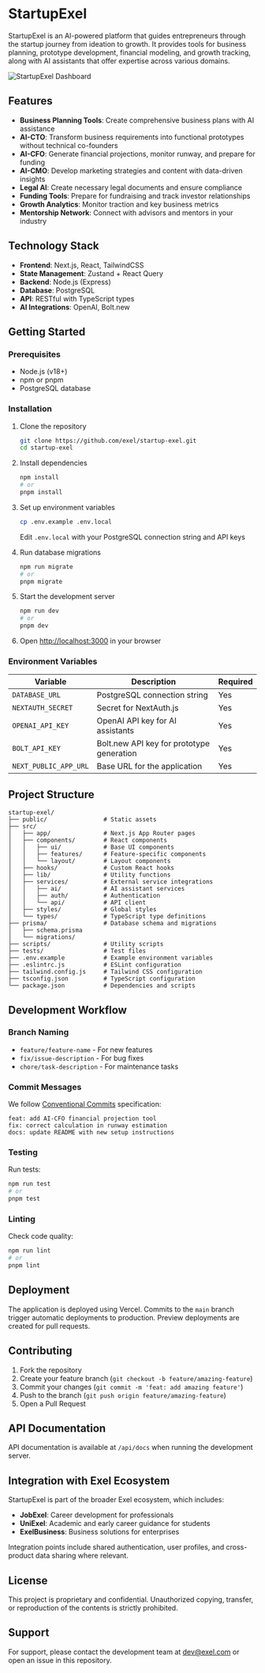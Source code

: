 # StartupExel

StartupExel is an AI-powered platform that guides entrepreneurs through the startup journey from ideation to growth. It provides tools for business planning, prototype development, financial modeling, and growth tracking, along with AI assistants that offer expertise across various domains.

![StartupExel Dashboard](https://via.placeholder.com/800x400?text=StartupExel+Dashboard)

## Features

- **Business Planning Tools**: Create comprehensive business plans with AI assistance
- **AI-CTO**: Transform business requirements into functional prototypes without technical co-founders
- **AI-CFO**: Generate financial projections, monitor runway, and prepare for funding
- **AI-CMO**: Develop marketing strategies and content with data-driven insights
- **Legal AI**: Create necessary legal documents and ensure compliance
- **Funding Tools**: Prepare for fundraising and track investor relationships
- **Growth Analytics**: Monitor traction and key business metrics
- **Mentorship Network**: Connect with advisors and mentors in your industry

## Technology Stack

- **Frontend**: Next.js, React, TailwindCSS
- **State Management**: Zustand + React Query
- **Backend**: Node.js (Express)
- **Database**: PostgreSQL
- **API**: RESTful with TypeScript types
- **AI Integrations**: OpenAI, Bolt.new

## Getting Started

### Prerequisites

- Node.js (v18+)
- npm or pnpm
- PostgreSQL database

### Installation

1. Clone the repository
   ```bash
   git clone https://github.com/exel/startup-exel.git
   cd startup-exel
   ```

2. Install dependencies
   ```bash
   npm install
   # or
   pnpm install
   ```

3. Set up environment variables
   ```bash
   cp .env.example .env.local
   ```
   Edit `.env.local` with your PostgreSQL connection string and API keys

4. Run database migrations
   ```bash
   npm run migrate
   # or
   pnpm migrate
   ```

5. Start the development server
   ```bash
   npm run dev
   # or
   pnpm dev
   ```

6. Open [http://localhost:3000](http://localhost:3000) in your browser

### Environment Variables

| Variable | Description | Required |
|----------|-------------|----------|
| `DATABASE_URL` | PostgreSQL connection string | Yes |
| `NEXTAUTH_SECRET` | Secret for NextAuth.js | Yes |
| `OPENAI_API_KEY` | OpenAI API key for AI assistants | Yes |
| `BOLT_API_KEY` | Bolt.new API key for prototype generation | Yes |
| `NEXT_PUBLIC_APP_URL` | Base URL for the application | Yes |

## Project Structure

```
startup-exel/
├── public/                # Static assets
├── src/
│   ├── app/               # Next.js App Router pages
│   ├── components/        # React components
│   │   ├── ui/            # Base UI components
│   │   ├── features/      # Feature-specific components
│   │   └── layout/        # Layout components
│   ├── hooks/             # Custom React hooks
│   ├── lib/               # Utility functions
│   ├── services/          # External service integrations
│   │   ├── ai/            # AI assistant services
│   │   ├── auth/          # Authentication
│   │   └── api/           # API client
│   ├── styles/            # Global styles
│   └── types/             # TypeScript type definitions
├── prisma/                # Database schema and migrations
│   ├── schema.prisma      
│   └── migrations/     
├── scripts/               # Utility scripts
├── tests/                 # Test files
├── .env.example           # Example environment variables
├── .eslintrc.js           # ESLint configuration
├── tailwind.config.js     # Tailwind CSS configuration
├── tsconfig.json          # TypeScript configuration
└── package.json           # Dependencies and scripts
```

## Development Workflow

### Branch Naming

- `feature/feature-name` - For new features
- `fix/issue-description` - For bug fixes
- `chore/task-description` - For maintenance tasks

### Commit Messages

We follow [Conventional Commits](https://www.conventionalcommits.org/) specification:

```
feat: add AI-CFO financial projection tool
fix: correct calculation in runway estimation
docs: update README with new setup instructions
```

### Testing

Run tests:
```bash
npm run test
# or
pnpm test
```

### Linting

Check code quality:
```bash
npm run lint
# or
pnpm lint
```

## Deployment

The application is deployed using Vercel. Commits to the `main` branch trigger automatic deployments to production. Preview deployments are created for pull requests.

## Contributing

1. Fork the repository
2. Create your feature branch (`git checkout -b feature/amazing-feature`)
3. Commit your changes (`git commit -m 'feat: add amazing feature'`)
4. Push to the branch (`git push origin feature/amazing-feature`)
5. Open a Pull Request

## API Documentation

API documentation is available at `/api/docs` when running the development server.

## Integration with Exel Ecosystem

StartupExel is part of the broader Exel ecosystem, which includes:

- **JobExel**: Career development for professionals
- **UniExel**: Academic and early career guidance for students  
- **ExelBusiness**: Business solutions for enterprises

Integration points include shared authentication, user profiles, and cross-product data sharing where relevant.

## License

This project is proprietary and confidential. Unauthorized copying, transfer, or reproduction of the contents is strictly prohibited.

## Support

For support, please contact the development team at dev@exel.com or open an issue in this repository.
